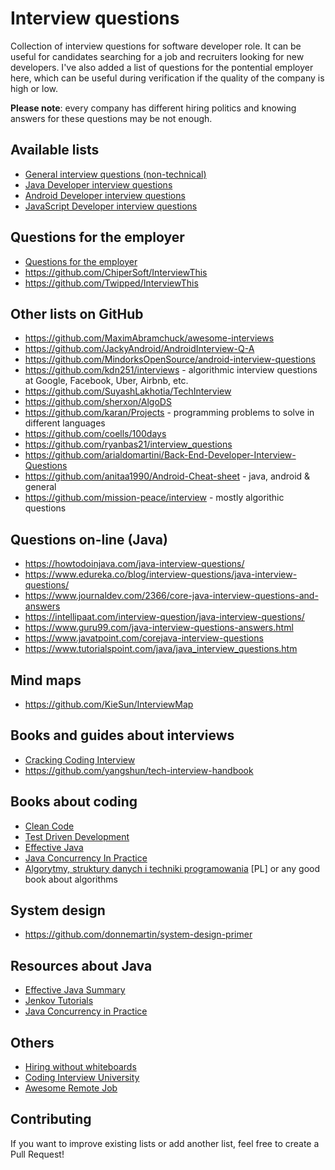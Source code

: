 Interview questions
===================

Collection of interview questions for software developer role. It can be useful for candidates searching for a job and recruiters looking for new developers. I've also added a list of questions for the pontential employer here, which can be useful during verification if the quality of the company is high or low.

**Please note**: every company has different hiring politics and knowing answers for these questions may be not enough.

Available lists
---------------
- [General interview questions (non-technical)](https://github.com/pwittchen/interview-questions/blob/master/general-questions.md)
- [Java Developer interview questions](https://github.com/pwittchen/interview-questions/blob/master/java-developer.md)
- [Android Developer interview questions](https://github.com/pwittchen/interview-questions/blob/master/android-developer.md)
- [JavaScript Developer interview questions](https://github.com/pwittchen/interview-questions/blob/master/javascript-developer.md)

Questions for the employer
--------------------------
- [Questions for the employer](https://github.com/pwittchen/interview-questions/blob/master/questions-for-the-employer.md)
- https://github.com/ChiperSoft/InterviewThis
- https://github.com/Twipped/InterviewThis

Other lists on GitHub
---------------------
- https://github.com/MaximAbramchuck/awesome-interviews
- https://github.com/JackyAndroid/AndroidInterview-Q-A
- https://github.com/MindorksOpenSource/android-interview-questions
- https://github.com/kdn251/interviews - algorithmic interview questions at Google, Facebook, Uber, Airbnb, etc.
- https://github.com/SuyashLakhotia/TechInterview
- https://github.com/sherxon/AlgoDS
- https://github.com/karan/Projects - programming problems to solve in different languages
- https://github.com/coells/100days
- https://github.com/ryanbas21/interview_questions
- https://github.com/arialdomartini/Back-End-Developer-Interview-Questions
- https://github.com/anitaa1990/Android-Cheat-sheet - java, android & general
- https://github.com/mission-peace/interview - mostly algorithic questions

Questions on-line (Java)
------------------------
- https://howtodoinjava.com/java-interview-questions/
- https://www.edureka.co/blog/interview-questions/java-interview-questions/
- https://www.journaldev.com/2366/core-java-interview-questions-and-answers
- https://intellipaat.com/interview-question/java-interview-questions/
- https://www.guru99.com/java-interview-questions-answers.html
- https://www.javatpoint.com/corejava-interview-questions
- https://www.tutorialspoint.com/java/java_interview_questions.htm

Mind maps
---------
- https://github.com/KieSun/InterviewMap

Books and guides about interviews
---------------------------------
- [Cracking Coding Interview](https://www.amazon.de/Cracking-Coding-Interview-6th-Programming/dp/0984782850/)
- https://github.com/yangshun/tech-interview-handbook

Books about coding
------------------
- [Clean Code](http://helion.pl/ksiazki/czysty-kod-podrecznik-dobrego-programisty-robert-c-martin,czykov.htm)
- [Test Driven Development](http://helion.pl/ksiazki/tdd-sztuka-tworzenia-dobrego-kodu-kent-beck,tddszt.htm)
- [Effective Java](http://helion.pl/ksiazki/java-efektywne-programowanie-wydanie-ii-joshua-bloch,javep2.htm)
- [Java Concurrency In Practice](https://www.amazon.de/Java-Concurrency-Practice-Brian-Goetz/dp/0321349601/)
- [Algorytmy, struktury danych i techniki programowania](http://helion.pl/ksiazki/algorytmy-struktury-danych-i-techniki-programowania-wydanie-iv-piotr-wroblewski,algo4.htm) [PL] or any good book about algorithms

System design
-------------
- https://github.com/donnemartin/system-design-primer

Resources about Java
--------------------
- [Effective Java Summary](https://github.com/HugoMatilla/Effective-JAVA-Summary)
- [Jenkov Tutorials](http://tutorials.jenkov.com/)
- [Java Concurrency in Practice](http://jcip.net/)

Others
------
- [Hiring without whiteboards](https://github.com/poteto/hiring-without-whiteboards)
- [Coding Interview University](https://github.com/jwasham/coding-interview-university)
- [Awesome Remote Job](https://github.com/lukasz-madon/awesome-remote-job)

Contributing
------------

If you want to improve existing lists or add another list, feel free to create a Pull Request!
